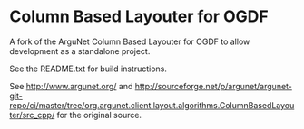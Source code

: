 # Column Based Layouter for OGDF

A fork of the ArguNet Column Based Layouter for OGDF to allow development as a standalone project.

See the README.txt for build instructions.

See http://www.argunet.org/ and http://sourceforge.net/p/argunet/argunet-git-repo/ci/master/tree/org.argunet.client.layout.algorithms.ColumnBasedLayouter/src_cpp/ for the original source.
